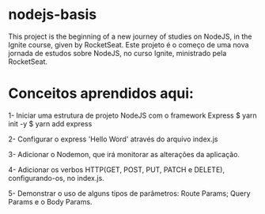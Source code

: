 # nodejs-basis
This project is the beginning of a new journey of studies on NodeJS, in the Ignite course, given by RocketSeat. 
Este projeto é o começo de uma nova jornada de estudos sobre NodeJS, no curso Ignite, ministrado pela RocketSeat.

# Conceitos aprendidos aqui:

1- Iniciar uma estrutura de projeto NodeJS com o framework Express
  $ yarn init -y
  $ yarn add express
  
2- Configurar o express 'Hello Word' através do arquivo index.js

3- Adicionar o Nodemon, que irá monitorar as alterações da aplicação.

4- Adicionar os verbos HTTP(GET, POST, PUT, PATCH e DELETE), configurando-os, no index.js. 

5- Demonstrar o uso de alguns tipos de parâmetros: Route Params; Query Params e o Body Params.
